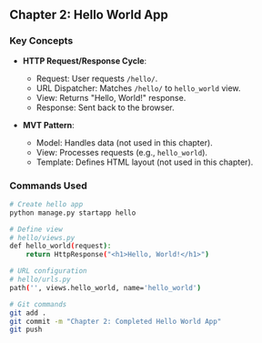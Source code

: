 ## Chapter 2: Hello World App

### Key Concepts
- **HTTP Request/Response Cycle**:
  - Request: User requests `/hello/`.
  - URL Dispatcher: Matches `/hello/` to `hello_world` view.
  - View: Returns "Hello, World!" response.
  - Response: Sent back to the browser.

- **MVT Pattern**:
  - Model: Handles data (not used in this chapter).
  - View: Processes requests (e.g., `hello_world`).
  - Template: Defines HTML layout (not used in this chapter).

### Commands Used
```bash
# Create hello app
python manage.py startapp hello

# Define view
# hello/views.py
def hello_world(request):
    return HttpResponse("<h1>Hello, World!</h1>")

# URL configuration
# hello/urls.py
path('', views.hello_world, name='hello_world')

# Git commands
git add .
git commit -m "Chapter 2: Completed Hello World App"
git push